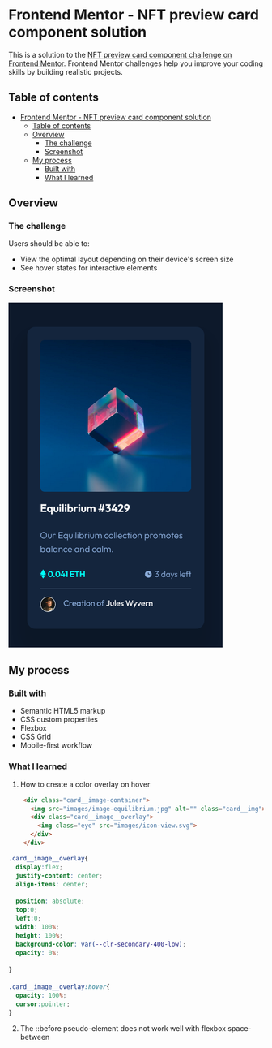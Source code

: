 # Frontend Mentor - NFT preview card component solution

This is a solution to the [NFT preview card component challenge on Frontend Mentor](https://www.frontendmentor.io/challenges/nft-preview-card-component-SbdUL_w0U). Frontend Mentor challenges help you improve your coding skills by building realistic projects. 

## Table of contents

- [Frontend Mentor - NFT preview card component solution](#frontend-mentor---nft-preview-card-component-solution)
  - [Table of contents](#table-of-contents)
  - [Overview](#overview)
    - [The challenge](#the-challenge)
    - [Screenshot](#screenshot)
  - [My process](#my-process)
    - [Built with](#built-with)
    - [What I learned](#what-i-learned)


## Overview

### The challenge

Users should be able to:

- View the optimal layout depending on their device's screen size
- See hover states for interactive elements

### Screenshot

![](Screenshot.png)


## My process

### Built with

- Semantic HTML5 markup
- CSS custom properties
- Flexbox
- CSS Grid
- Mobile-first workflow


### What I learned

1. How to create a color overlay on hover 


```html
    <div class="card__image-container">
      <img src="images/image-equilibrium.jpg" alt="" class="card__img">
      <div class="card__image__overlay">
        <img class="eye" src="images/icon-view.svg">
      </div>
    </div>
```

```css
.card__image__overlay{
  display:flex;
  justify-content: center;
  align-items: center;

  position: absolute;
  top:0;
  left:0;
  width: 100%;
  height: 100%;
  background-color: var(--clr-secondary-400-low);
  opacity: 0%;

}

.card__image__overlay:hover{
  opacity: 100%;
  cursor:pointer;
}
```

2. The ::before pseudo-element does not work well with flexbox space-between